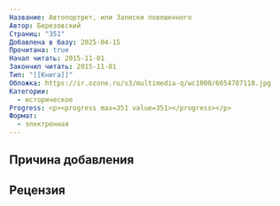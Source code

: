 ```yaml
---
Название: Автопортрет, или Записки повешенного
Автор: Березовский
Страниц: "351"
Добавлена в базу: 2025-04-15
Прочитана: true
Начал читать: 2015-11-01
Закончил читать: 2015-11-01
Тип: "[[Книга]]"
Обложка: https://ir.ozone.ru/s3/multimedia-q/wc1000/6654787118.jpg
Категории:
  - историческое
Progress: <p><progress max=351 value=351></progress></p>
Формат:
  - электронная
---
```

## Причина добавления


## Рецензия
